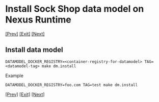 # Install Sock Shop data model on Nexus Runtime

[[Prev]](Playground-SockShop-Compile-Datamodel-Lite.md) [[Exit]](../../README.md) [[Next]](Playground-SockShop-Access-Datamodel-API-Lite.md)

## Install data model
```
DATAMODEL_DOCKER_REGISTRY=<container-registry-for-datamodel> TAG=<datamodel-tag> make dm.install
```

Example

```
DATAMODEL_DOCKER_REGISTRY=foo.com TAG=test make dm.install
```

[[Prev]](Playground-SockShop-Compile-Datamodel-Lite.md) [[Exit]](../../README.md) [[Next]](Playground-SockShop-Access-Datamodel-API-Lite.md)

